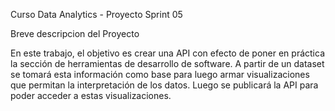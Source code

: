 Curso Data Analytics - Proyecto Sprint 05

Breve descripcion del Proyecto

En este trabajo, el objetivo es crear una API con efecto de poner en práctica 
la sección de herramientas de desarrollo de software. A partir de un dataset 
se tomará esta información como base para luego armar visualizaciones que permitan
la interpretación de los datos. Luego se publicará la API para poder acceder a estas
visualizaciones.